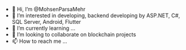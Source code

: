 - 👋 Hi, I’m @MohsenParsaMehr
- 👀 I’m interested in developing, backend developing by ASP.NET, C#, SQL Server, Android, Flutter
- 🌱 I’m currently learning ...
- 💞️ I’m looking to collaborate on blockchain projects
- 📫 How to reach me ...

<!---
MohsenParsaMehr/MohsenParsaMehr is a ✨ special ✨ repository because its `README.md` (this file) appears on your GitHub profile.
You can click the Preview link to take a look at your changes.
--->
